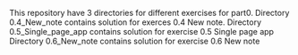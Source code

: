 This repository have 3 directories for different exercises for part0.
Directory 0.4_New_note contains solution for exerces 0.4 New note.
Directory 0.5_Single_page_app contains solution for exercise 0.5 Single page app
Directory 0.6_New_note contains solution for exercise 0.6 New note
